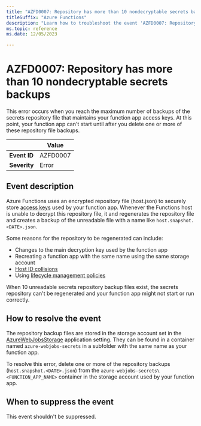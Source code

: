 ```yaml
---
title: "AZFD0007: Repository has more than 10 nondecryptable secrets backups"
titleSuffix: "Azure Functions"
description: "Learn how to troubleshoot the event 'AZFD0007: Repository has more than 10 nondecryptable secrets backups' in Azure Functions."
ms.topic: reference
ms.date: 12/05/2023

---
```


# AZFD0007: Repository has more than 10 nondecryptable secrets backups

This error occurs when you reach the maximum number of backups of the secrets repository file that maintains your function app access keys. At this point, your function app can't start until after you delete one or more of these repository file backups.  

| | Value |
|-|-|
| **Event ID** |AZFD0007|
| **Severity** |Error|

## Event description

Azure Functions uses an encrypted repository file (host.json) to securely store [access keys](../../functions-bindings-http-webhook-trigger.md#authorization-keys) used by your function app. Whenever the Functions host is unable to decrypt this repository file, it and regenerates the repository file and creates a backup of the unreadable file with a name like `host.snapshot.<DATE>.json`. 

Some reasons for the repository to be regenerated can include: 

+ Changes to the main decryption key used by the function app
+ Recreating a function app with the same name using the same storage account 
+ [Host ID collisions](../../storage-considerations.md#host-id-considerations)
+ Using [lifecycle management policies](../../storage-considerations.md#lifecycle-management-policy-considerations)  

When 10 unreadable secrets repository backup files exist, the secrets repository can't be regenerated and your function app might not start or run correctly.  

## How to resolve the event

The repository backup files are stored in the storage account set in the [AzureWebJobsStorage](../../functions-app-settings.md#azurewebjobsstorage) application setting. They can be found in a container named `azure-webjobs-secrets` in a subfolder with the same name as your function app.

To resolve this error, delete one or more of the repository backups (`host.snapshot.<DATE>.json`) from the `azure-webjobs-secrets\<FUNCTION_APP_NAME>` container in the storage account used by your function app. 

## When to suppress the event

This event shouldn't be suppressed. 
